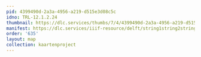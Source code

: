 ```yaml
---
pid: 4399490d-2a3a-4956-a219-d515e3d08c5c
idno: TRL-12.1.2.24
thumbnail: https://dlc.services/thumbs/7/4/4399490d-2a3a-4956-a219-d515e3d08c5c/full/400,339/0/default.jpg
manifest: https://dlc.services/iiif-resource/delft/string1string2string3/kaartenproject-2007/TRL-12.1.2.24
order: '635'
layout: map
collection: kaartenproject
---
```


